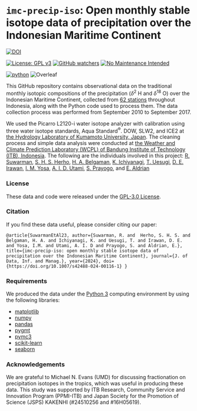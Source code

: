 # `imc-precip-iso`: Open monthly stable isotope data of precipitation over the Indonesian Maritime Continent 


[![DOI](https://zenodo.org/badge/671343723.svg)](https://zenodo.org/badge/latestdoi/671343723)

[![License: GPL v3](https://img.shields.io/badge/License-GPLv3-blue.svg)](https://www.gnu.org/licenses/gpl-3.0)
[![GitHub watchers](https://img.shields.io/github/watchers/Naereen/StrapDown.js.svg?style=social&label=Watch&maxAge=2592000)](https://github.com/sandyherho/mc-precip-iso/watchers)
[![No Maintenance Intended](http://unmaintained.tech/badge.svg)](http://unmaintained.tech/)

[![python](https://img.shields.io/badge/python-★★★-lightgrey?labelColor=3776AB&logo=Python&style=for-the-badge&logoColor=white)](https://www.python.org/)
![Overleaf](https://img.shields.io/badge/-Overleaf-47A141?logo=Overleaf&style=for-the-badge&logoColor=white)


This GitHub repository contains observational data on the traditional monthly isotopic compositions of the precipitation ($\delta^{2}$ H and $\delta^{18}$ O) over the Indonesian Maritime Continent, collected from [62 stations](https://github.com/sandyherho/mc-precip-iso/tree/main/output_data) throughout Indonesia, along with the Python code used to process them. The data collection process was performed from September 2010 to September 2017.

 We used the Picarro L2120-i water isotope analyzer with calibration using three water isotope standards, Aqua Standard<sup>&reg;</sup>. DOW, SLW2, and ICE2 at [the Hydrology Laboratory of Kumamoto University, Japan](https://www.fast.kumamoto-u.ac.jp/gsst-en/department/masters_c/science/earth_and_environmental_sciences/). The cleaning process and simple data analysis were conducted at [the Weather and Climate Prediction Laboratory (WCPL) of Bandung Institute of Technology (ITB), Indonesia](https://www.meteo.itb.ac.id/en/lab-of-meteorological-analysis/). The following are the individuals involved in this project: [R. Suwarman](https://scholar.google.com/citations?user=NfMfR8LMVz8C&hl=en), [S. H. S. Herho](https://scholar.google.com/citations?user=uYQgjxMAAAAJ&hl=id), [H. A. Belgaman](https://scholar.google.co.id/citations?user=BnuFrE8AAAAJ&hl=en), [K. Ichiyanagi](https://researchmap.jp/kimpei/research_experience/16460562?lang=en), [T. Uesugi](https://researchmap.jp/kimpei/research_experience/16460562?lang=en), [D. E. Irawan](https://scholar.google.com/citations?user=Myvc78MAAAAJ&hl=en), [I. M. Yosa](https://www.linkedin.com/in/imam-maulana-yosa-5123a1195/?originalSubdomain=id), [A. I. D. Utami](https://www.researchgate.net/scientific-contributions/Arika-Indri-Dyah-Utami-2232069943), [S. Prayogo](https://www.linkedin.com/in/sonny-prayogo-136372196/), and [E. Aldrian](https://scholar.google.com/citations?user=K_wSwG8AAAAJ&hl=en)
### License
These data and code were released under the [GPL-3.0 License](https://github.com/sandyherho/mc-precip-iso/blob/main/LICENSE.txt).

### Citation
If you find these data useful, please  consider citing our paper:


`
@article{SuwarmanEtAl23,
         author={Suwarman, R. and  Herho, S. H. S. and Belgaman, H. A. and Ichiyanagi, K. and Uesugi, T. and Irawan, D. E. and Yosa, I.M. and Utami, A. I. D and Prayogo, S. and Aldrian, E.},
         title={imc-precip-iso: open monthly stable isotope data of precipitation over the Indonesian Maritime Continent},
         journal={J. of Data, Inf. and Manag.},
         year={2024},
         doi={https://doi.org/10.1007/s42488-024-00116-1}
}
`

### Requirements

We produced the data under the [Python 3](https://www.python.org/) computing environment by using the following libraries:

- [matplotlib](https://matplotlib.org/)
- [numpy](https://numpy.org/)
- [pandas](https://pandas.pydata.org/)
- [pygmt](https://www.pygmt.org/)
- [pymc3](https://www.pymc.io/projects/docs/en/v3/index.html)
- [scikit-learn](https://scikit-learn.org/)
- [seaborn](https://seaborn.pydata.org/)

### Acknowledgements
We are grateful to Michael N. Evans (UMD) for discussing fractionation on precipitation isotopes in the tropics, which was useful in producing these data. This study was supported by ITB Research, Community Service and Innovation Program (PPMI-ITB) and Japan Society for the Promotion of Science (JSPS) KAKENHI (#24510256 and #16H05619).
